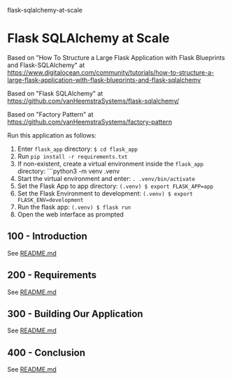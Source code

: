 flask-sqlalchemy-at-scale
# Flask SQLAlchemy at Scale

Based on "How To Structure a Large Flask Application with Flask Blueprints and Flask-SQLAlchemy" at https://www.digitalocean.com/community/tutorials/how-to-structure-a-large-flask-application-with-flask-blueprints-and-flask-sqlalchemy

Based on "Flask SQLAlchemy" at https://github.com/vanHeemstraSystems/flask-sqlalchemy/

Based on "Factory Pattern" at https://github.com/vanHeemstraSystems/factory-pattern

Run this application as follows:

1) Enter ```flask_app``` directory: ```$ cd flask_app```
2) Run ```pip install -r requirements.txt```
3) If non-existent, create a virtual environment inside the ```flask_app``` directory: ```python3 -m venv .venv
4) Start the virtual environment and enter: ```. .venv/bin/activate```
5) Set the Flask App to app directory: ```(.venv) $ export FLASK_APP=app```
6) Set the Flask Environment to development: ```(.venv) $ export FLASK_ENV=development```
7) Run the flask app: ```(.venv) $ flask run```
8) Open the web interface as prompted

## 100 - Introduction

See [README.md](./100/README.md)

## 200 - Requirements

See [README.md](./200/README.md)

## 300 - Building Our Application

See [README.md](./300/README.md)

## 400 - Conclusion

See [README.md](./400/README.md)
